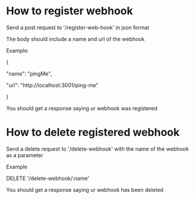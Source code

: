 # How to register webhook
Send a post request to '/register-web-hook' in json format

The body should include a name and url of the webhook

Example:

{

"name": "pingMe",

"url": "http://localhost:3001/ping-me"

}

You should get a response saying ur webhook was registered

# How to delete registered webhook

Send a delete request to '/delete-webhook' with the name of the webhook as a parameter

Example

DELETE '/delete-webhook/:name'

You should get a response saying ur webhook has been deleted